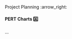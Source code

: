 <link rel="stylesheet" href="{{baseUrl}}/css/textbook.css">

<div class="website-content">

<div id="path">Project Planning :arrow_right: </div>

<div id="title">

#### PERT Charts :four:

</div>

<div id="body">

...

</div>

</div>
